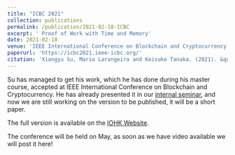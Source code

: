 ```yaml
---
title: "ICBC 2021"
collection: publications
permalink: /publication/2021-02-18-ICBC
excerpt: ' Proof of Work with Time and Memory'
date: 2021-02-18
venue: 'IEEE International Conference on Blockchain and Cryptocurrency'
paperurl: 'https://icbc2021.ieee-icbc.org/'
citation: 'Xiangyu Su, Mario Larangeira and Keisuke Tanaka. (2021). &quot;How to Prove Work: With Time or Memory.&quot; <i>ICBC IEEE 2021</i>.'
---
```


Su has managed to get his work, which he has done during his master course,  accepted at IEEE International Conference on Blockchain and Cryptocurrency. He has already presented it in our [internal seminar](/teaching/2020-06-18-time-lock-puzzle), and now we are still working on the version to be published, it will be a short paper.  

The full version is available on the [IOHK Website](https://iohk.io/en/research/library/papers/how-to-prove-workwith-time-or-memoryextended-abstract/).  


The conference will be held on May, as soon as we have video available we will post it here!  













